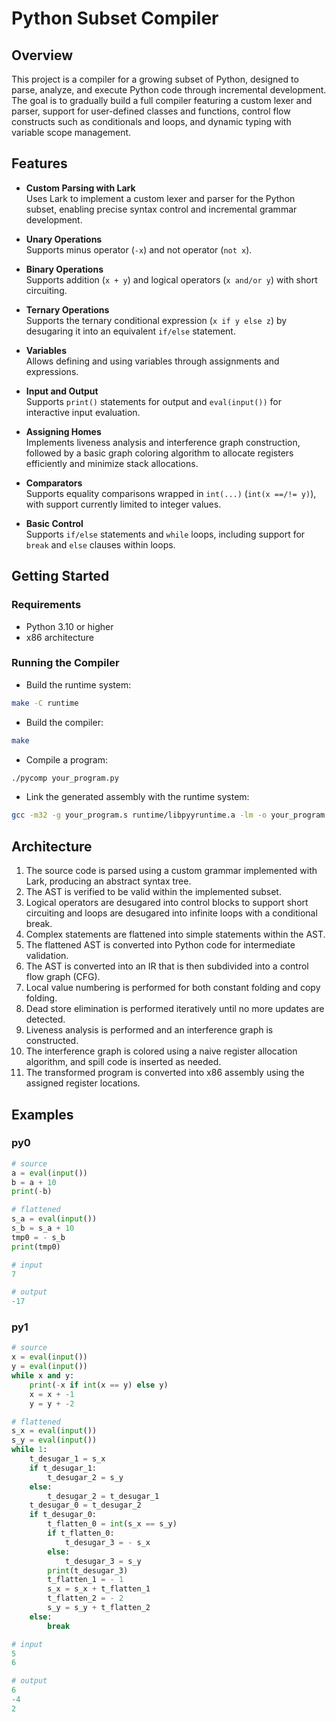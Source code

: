 # Python Subset Compiler

## Overview

This project is a compiler for a growing subset of Python, designed to parse, analyze, and execute Python code through incremental development. The goal is to gradually build a full compiler featuring a custom lexer and parser, support for user-defined classes and functions, control flow constructs such as conditionals and loops, and dynamic typing with variable scope management.

## Features

* **Custom Parsing with Lark**  
  Uses Lark to implement a custom lexer and parser for the Python subset, enabling precise syntax control and incremental grammar development. 

* **Unary Operations**  
  Supports minus operator (`-x`) and not operator (`not x`).

* **Binary Operations**  
  Supports addition (`x + y`) and logical operators (`x and/or y`) with short circuiting.

* **Ternary Operations**  
  Supports the ternary conditional expression (`x if y else z`) by desugaring it into an equivalent `if/else` statement.

* **Variables**  
Allows defining and using variables through assignments and expressions.

* **Input and Output**  
  Supports `print()` statements for output and `eval(input())` for interactive input evaluation.

* **Assigning Homes**  
  Implements liveness analysis and interference graph construction, followed by a basic graph coloring algorithm to allocate registers efficiently and minimize stack allocations. 

* **Comparators**  
  Supports equality comparisons wrapped in `int(...)` (`int(x ==/!= y)`), with support currently limited to integer values.

* **Basic Control**  
  Supports `if/else` statements and `while` loops, including support for `break` and `else` clauses within loops. 

## Getting Started

### Requirements

* Python 3.10 or higher  
* x86 architecture

### Running the Compiler

* Build the runtime system:  
```bash
make -C runtime
```

* Build the compiler:
```bash
make
```

* Compile a program:
```bash
./pycomp your_program.py
```

* Link the generated assembly with the runtime system:
```bash
gcc -m32 -g your_program.s runtime/libpyyruntime.a -lm -o your_program
```

## Architecture

1. The source code is parsed using a custom grammar implemented with Lark, producing an abstract syntax tree.
2. The AST is verified to be valid within the implemented subset.
3. Logical operators are desugared into control blocks to support short circuiting and loops are desugared into infinite loops with a conditional break. 
4. Complex statements are flattened into simple statements within the AST.
5. The flattened AST is converted into Python code for intermediate validation.
6. The AST is converted into an IR that is then subdivided into a control flow graph (CFG). 
7. Local value numbering is performed for both constant folding and copy folding. 
8. Dead store elimination is performed iteratively until no more updates are detected. 
9. Liveness analysis is performed and an interference graph is constructed. 
10. The interference graph is colored using a naive register allocation algorithm, and spill code is inserted as needed.  
11. The transformed program is converted into x86 assembly using the assigned register locations.

## Examples

### py0

```python
# source
a = eval(input())
b = a + 10
print(-b)

# flattened
s_a = eval(input())
s_b = s_a + 10
tmp0 = - s_b
print(tmp0)

# input
7

# output
-17
```

### py1

```python
# source
x = eval(input())
y = eval(input())
while x and y:
    print(-x if int(x == y) else y)
    x = x + -1
    y = y + -2

# flattened
s_x = eval(input())
s_y = eval(input())
while 1:
    t_desugar_1 = s_x
    if t_desugar_1:
        t_desugar_2 = s_y
    else:
        t_desugar_2 = t_desugar_1
    t_desugar_0 = t_desugar_2
    if t_desugar_0:
        t_flatten_0 = int(s_x == s_y)
        if t_flatten_0:
            t_desugar_3 = - s_x
        else:
            t_desugar_3 = s_y
        print(t_desugar_3)
        t_flatten_1 = - 1
        s_x = s_x + t_flatten_1
        t_flatten_2 = - 2
        s_y = s_y + t_flatten_2
    else:
        break

# input
5
6

# output
6
-4
2
```
